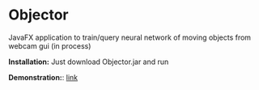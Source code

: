 # Objector
 JavaFX application to train/query neural network of moving objects from webcam gui (in process)  
 
 <b>Installation:</b> Just download Objector.jar and run  
 
 <b>Demonstration:</b>: <a href="/">link</a>  
 
